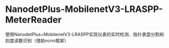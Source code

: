 # NanodetPlus-MobilenetV3-LRASPP-MeterReader
使用NanodetPlus+MobilenetV3-LRASPP实现仪表的实时检测、指针表盘分割和刻度读数识别（借助ncnn框架）
